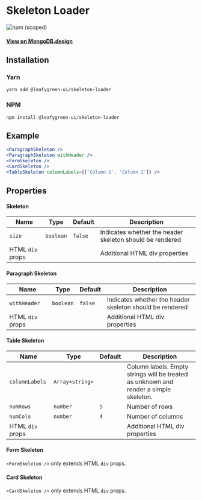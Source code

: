 # Skeleton Loader

![npm (scoped)](https://img.shields.io/npm/v/@leafygreen-ui/skeleton.svg)

#### [View on MongoDB.design](https://www.mongodb.design/component/skeleton/example/)

## Installation

### Yarn

```shell
yarn add @leafygreen-ui/skeleton-loader
```

### NPM

```shell
npm install @leafygreen-ui/skeleton-loader
```

## Example

```jsx
<ParagraphSkeleton />
<ParagraphSkeleton withHeader />
<FormSkeleton />
<CardSkeleton />
<TableSkeleton columnLabels={['Column 1', 'Column 2']} />
```

## Properties

#### Skeleton

| Name             | Type      | Default | Description                                              |
| ---------------- | --------- | ------- | -------------------------------------------------------- |
| `size`           | `boolean` | `false` | Indicates whether the header skeleton should be rendered |
| HTML `div` props |           |         | Additional HTML div properties                           |

#### Paragraph Skeleton

| Name             | Type      | Default | Description                                              |
| ---------------- | --------- | ------- | -------------------------------------------------------- |
| `withHeader`     | `boolean` | `false` | Indicates whether the header skeleton should be rendered |
| HTML `div` props |           |         | Additional HTML div properties                           |

#### Table Skeleton

| Name             | Type            | Default | Description                                                                           |
| ---------------- | --------------- | ------- | ------------------------------------------------------------------------------------- |
| `columnLabels`   | `Array<string>` |         | Column labels. Empty strings will be treated as unknown and render a simple skeleton. |
| `numRows`        | `number`        | `5`     | Number of rows                                                                        |
| `numCols`        | `number`        | `4`     | Number of columns                                                                     |
| HTML `div` props |                 |         | Additional HTML div properties                                                        |

#### Form Skeleton

`<FormSkeleton />` only extends HTML `div` props.

#### Card Skeleton

`<CardSkeleton />` only extends HTML `div` props.
